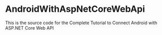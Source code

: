 # AndroidWithAspNetCoreWebApi

This is the source code for the Complete Tutorial to Connect Android with ASP.NET Core Web API
